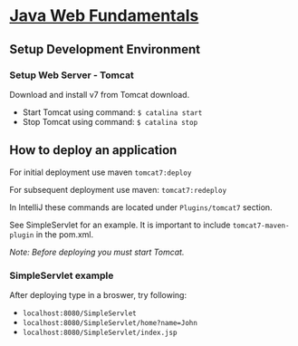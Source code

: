 # [Java Web Fundamentals](https://app.pluralsight.com/library/courses/java-web-fundamentals/table-of-contents)

## Setup Development Environment

### Setup Web Server - Tomcat

Download and install v7 from Tomcat download.

- Start Tomcat using command: `$ catalina start`
- Stop Tomcat using command: `$ catalina stop`

## How to deploy an application

For initial deployment use maven `tomcat7:deploy`

For subsequent deployment use maven: `tomcat7:redeploy`

In IntelliJ these commands are located under `Plugins/tomcat7` section.

See SimpleServlet for an example. It is important to include `tomcat7-maven-plugin`
in the pom.xml.

*Note: Before deploying you must start Tomcat.*

### SimpleServlet example

After deploying type in a broswer, try following:

- `localhost:8080/SimpleServlet`
- `localhost:8080/SimpleServlet/home?name=John`
- `localhost:8080/SimpleServlet/index.jsp`
